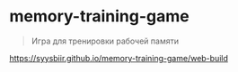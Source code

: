 # memory-training-game
> Игра для тренировки рабочей памяти

https://syysbiir.github.io/memory-training-game/web-build
